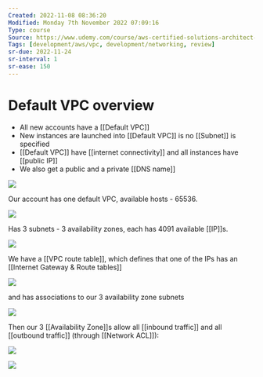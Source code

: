 ```yaml
---
Created: 2022-11-08 08:36:20
Modified: Monday 7th November 2022 07:09:16
Type: course
Source: https://www.udemy.com/course/aws-certified-solutions-architect-associate-saa-c01/?xref=E0Aed11STH4LPUQvCz0GJFABTmM=
Tags: [development/aws/vpc, development/networking, review]
sr-due: 2022-11-24
sr-interval: 1
sr-ease: 150
---
```


# Default VPC overview

- All new accounts have a [[Default VPC]]
- New instances are launched into [[Default VPC]] is no [[Subnet]] is specified
- [[Default VPC]] have [[internet connectivity]] and all instances have [[public IP]]
- We also get a public and a private [[DNS name]]

![](2020-01-01-15-49-19.png)

Our account has one default VPC, available hosts - 65536.

![](2020-01-01-15-50-23.png)

Has 3 subnets - 3 availability zones, each has 4091 available [[IP]]s.

![](2020-01-01-15-51-37.png)

We have a [[VPC route table]], which defines that one of the IPs has an [[Internet Gateway & Route tables]]

![](2020-01-01-15-54-01.png)

and has associations to our 3 availability zone subnets

![](2020-01-01-15-54-34.png)

Then our 3 [[Availability Zone]]s allow all [[inbound traffic]] and all [[outbound traffic]] (through [[Network ACL]]):

![](2020-01-01-15-55-44.png)

![](2020-01-01-15-55-55.png)